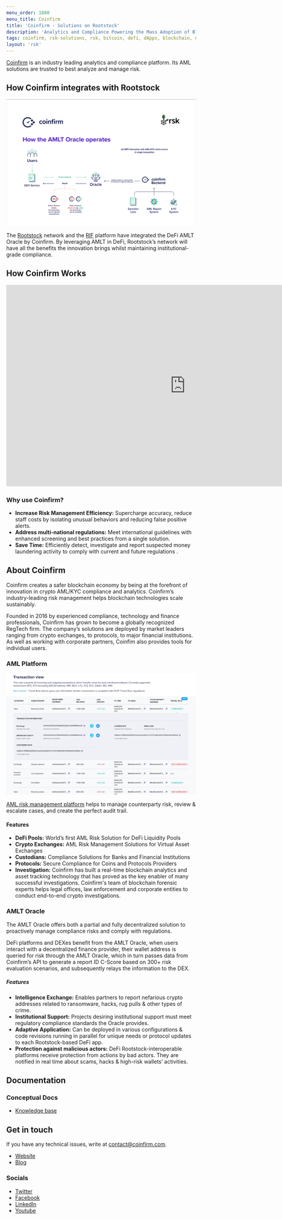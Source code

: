 ```yaml
---
menu_order: 1800
menu_title: Coinfirm
title: 'Coinfirm - Solutions on Rootstock'
description: 'Analytics and Compliance Powering the Mass Adoption of Blockchain'
tags: coinfirm, rsk-solutions, rsk, bitcoin, defi, dApps, blockchain, node, smart-contracts, oracles, rootstock
layout: 'rsk'
---
```


[Coinfirm](https://www.coinfirm.com/) is an industry leading analytics and compliance platform. Its AML solutions are trusted to best analyze and manage risk.


## How Coinfirm integrates with Rootstock

![Coinfirm - Integration](/assets/img/solutions/coinfirm/coinfirm-rsk-integrations.png)

The [Rootstock](https://rootstock.io/) network and
the [RIF](https://rif.technology/) platform
have integrated the DeFi AMLT Oracle by Coinfirm.
By leveraging AMLT in DeFi,
Rootstock’s network will have all the benefits the innovation brings
whilst maintaining institutional-grade compliance.

## How Coinfirm Works

<div class="video-container">
  <iframe width="949" height="534" src="https://www.youtube.com/embed/WqNMiR-bgZE" frameborder="0" allow="accelerometer; autoplay; encrypted-media; gyroscope; picture-in-picture" allowfullscreen></iframe>
</div>

### Why use Coinfirm?

- **Increase Risk Management Efficiency:**
Supercharge accuracy, reduce staff costs by isolating unusual behaviors and reducing false positive alerts.
- **Address multi-national regulations:**
Meet international guidelines with enhanced screening and best practices from a single solution.
- **Save Time:**
Efficiently detect, investigate and report suspected money laundering activity to comply with current and future regulations .

## About Coinfirm

Coinfirm creates a safer blockchain economy by being at the forefront of innovation in crypto AML/KYC compliance and analytics.
Coinfirm’s industry-leading risk management helps blockchain technologies scale sustainably.

Founded in 2016 by experienced compliance, technology and finance professionals, Coinfirm has grown to become a globally recognized RegTech firm.
The company’s solutions are deployed by market leaders ranging from crypto exchanges, to protocols, to major financial institutions.
As well as working with corporate partners, Coinfim also provides tools for individual users.

### AML Platform

![Coinfirm AML Platform](/assets/img/solutions/coinfirm/aml-platform-kv.png)

[AML risk management platform](https://www.coinfirm.com/products/aml-platform/)  helps to manage counterparty risk, review & escalate cases, and create the perfect audit trail.

#### Features

- **DeFi Pools:**
World’s first AML Risk Solution for DeFi Liquidity Pools
- **Crypto Exchanges:**
AML Risk Management Solutions for Virtual Asset Exchanges
- **Custodians:**
Compliance Solutions for Banks and Financial Institutions
- **Protocols:**
Secure Compliance for Coins and Protocols Providers
- **Investigation:**
Coinfirm has built a real-time blockchain analytics and asset tracking technology that has proved as the key enabler of many successful investigations. Coinfirm's team of blockchain forensic experts helps legal offices, law enforcement and corporate entities to conduct end-to-end crypto investigations.

### AMLT Oracle

The AMLT Oracle offers both a partial and fully decentralized solution to proactively manage compliance risks and comply with regulations.

DeFi platforms and DEXes benefit from the AMLT Oracle,
when users interact with a decentralized finance provider,
their wallet address is queried for risk through the AMLT Oracle,
which in turn passes data from Coinfirm’s API to generate a report ID C-Score
based on 300+ risk evaluation scenarios,
and subsequently relays the information to the DEX.

##### Features

- **Intelligence Exchange:**
Enables partners to report nefarious crypto addresses related to ransomware, hacks, rug pulls & other types of crime.
- **Institutional Support:**
Projects desiring institutional support must meet regulatory compliance standards the Oracle provides.
- **Adaptive Application:**
Can be deployed in various configurations & code revisions running in parallel for unique needs or protocol updates to each Rootstock-based DeFi app.
- **Protection against malicious actors:**
DeFi Rootstock-interoperable platforms receive protection from actions by bad actors. They are notified in real time about scams, hacks & high-risk wallets’ activities.

## Documentation

### Conceptual Docs

- [Knowledge base](https://www.coinfirm.com/encyclopedia/)

## Get in touch

If you have any technical issues, write at [contact@coinfirm.com](mailto:contact@coinfirm.com).

- [Website](https://www.coinfirm.com/)
- [Blog](https://www.coinfirm.com/blog/)

### Socials

- [Twitter](https://twitter.com/coinfirm_io)
- [Facebook](https://www.facebook.com/Coinfirm.io/)
- [LinkedIn](https://www.linkedin.com/company/coinfirm/)
- [Youtube](https://www.youtube.com/c/Coinfirm)